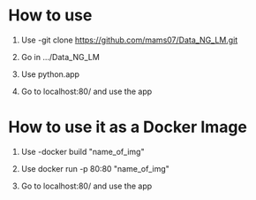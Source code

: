 # How to use

1. Use -git clone https://github.com/mams07/Data_NG_LM.git

2. Go in .../Data_NG_LM

3. Use python.app

4. Go to localhost:80/ and use the app

# How to use it as a Docker Image

1. Use -docker build "name_of_img"

2. Use docker run -p 80:80 "name_of_img"

3. Go to localhost:80/ and use the app
